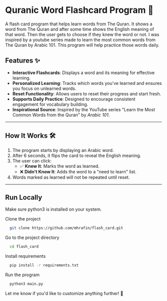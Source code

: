 
# Quranic Word Flashcard Program 📖

A flash card program that helps learn words from The Quran. It shows a word from The Quran and after some time shows the English meaning of that word. Then the user gets to choose if they knew the word or not. I was inspired by a youtube series made to learn the most common words from The Quran by Arabic 101. This program will help practice those words daily.

## Features ✨
- **Interactive Flashcards**: Displays a word and its meaning for effective learning.
- **Personalized Learning**: Tracks which words you've learned and ensures you focus on unlearned words.
- **Reset Functionality**: Allows users to reset their progress and start fresh.
- **Supports Daily Practice**: Designed to encourage consistent engagement for vocabulary building.
- **Inspirational Source**: Inspired by the YouTube series "Learn the Most Common Words from the Quran" by *Arabic 101*.

---

## How It Works 🛠️

1. The program starts by displaying an Arabic word.
2. After 6 seconds, it flips the card to reveal the English meaning.
3. The user can click:
   - ✅ **Knew It**: Marks the word as learned.
   - ❌ **Didn't Know It**: Adds the word to a "need to learn" list.
4. Words marked as learned will not be repeated until reset.

---


## Run Locally

Make sure python3 is installed on your system.

Clone the project

```bash
  git clone https://github.com/mhrafin/flash_card.git
```

Go to the project directory

```bash
  cd flash_card
```

Install requirements

```bash
  pip install -r requirements.txt
```

Run the program

```bash
  python3 main.py
```

Let me know if you'd like to customize anything further! 🚀
